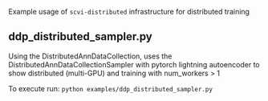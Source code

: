 Example usage of `scvi-distributed` infrastructure for distributed training

## ddp_distributed_sampler.py
Using the DistributedAnnDataCollection, uses the DistributedAnnDataCollectionSampler with pytorch lightning autoencoder to show distributed (multi-GPU) and training with num_workers > 1

To execute run: `python examples/ddp_distributed_sampler.py`